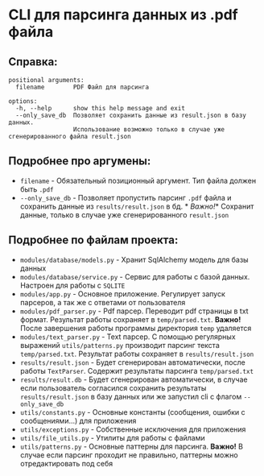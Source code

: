 # CLI для парсинга данных из .pdf файла

## Справка:

```
positional arguments:
  filename        PDF Файл для парсинга

options:
  -h, --help      show this help message and exit
  --only_save_db  Позволяет сохранить данные из result.json в базу данных.
                  Использование возможно только в случае уже сгенерированного файла result.json
```

## Подробнее про аргумены:

- `filename` - Обязательный позиционный аргумент. Тип файла должен быть `.pdf`
- `--only_save_db` - Позволяет пропустить парсинг `.pdf` файла и сохранить данные из `results/result.json` в бд. *
  *Важно!**
  Сохранит данные, только в случае уже сгенерированного `result.json`

## Подробнее по файлам проекта:

- `modules/database/models.py` - Хранит SqlAlchemy модель для базы данных
- `modules/database/service.py` - Сервис для работы с базой данных. Настроен для работы с `SQLITE`
- `modules/app.py` - Основное приложение. Регулирует запуск парсеров, а так же с ответами от пользователя
- `modules/pdf_parser.py` - Pdf парсер. Переводит pdf страницы в txt формат. Результат работы сохраняет
  в `temp/parsed.txt`. **Важно!** После завершения работы программы директория `temp` удаляется
- `modules/text_parser.py` - Text парсер. С помощью регулярных выражений `utils/patterns.py` производит парсинг
  текста `temp/parsed.txt`. Результат работы сохраняет в `results/result.json`
- `results/result.json` - Будет сгенерирован автоматически, после работы `TextParser`. Содержит результаты
  парсинга `temp/parsed.txt`
- `results/result.db` - Будет сгенерирован автоматически, в случае если пользователь согласился сохранить
  результаты `results/result.json` в базу данных или же запустил cli с флагом `--only_save_db`
- `utils/constants.py` - Основные константы (сообщения, ошибки с сообщениями...) для приложения
- `utils/exceptions.py` - Собственные исключения для приложения
- `utils/file_utils.py` - Утилиты для работы с файлами
- `utils/patterns.py` - Основные паттерны для парсинга. **Важно!** В случае если парсинг проходит не правильно, паттерны
  можно отредактировать под себя



